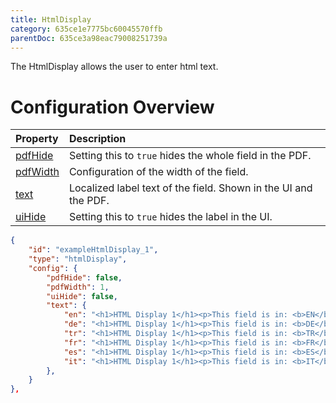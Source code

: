```yaml
---
title: HtmlDisplay
category: 635ce1e7775bc60045570ffb
parentDoc: 635ce3a98eac79008251739a
---
```


The HtmlDisplay allows the user to enter html text.
# Configuration Overview

| Property                                                                     | Description                      |
| :--------------------------------------------------------------------------- | :--------------------------------|
| [pdfHide](./24-general-properties/#pdfhide)                                  | Setting this to `true` hides the whole field in the PDF. |
| [pdfWidth](./24-general-properties/#pdfwidth)                                | Configuration of the width of the field. |
| [text](./24-general-properties/#text)                       | Localized label text of the field. Shown in the UI and the PDF. |#
| [uiHide](./24-general-properties/#uihide)                   | Setting this to `true` hides the label in the UI. |

```JSON
{
    "id": "exampleHtmlDisplay_1",
    "type": "htmlDisplay",
    "config": {
        "pdfHide": false,
        "pdfWidth": 1,
        "uiHide": false,
        "text": {
            "en": "<h1>HTML Display 1</h1><p>This field is in: <b>EN</b></p><p><i>This should be an italic text</i></p>",
            "de": "<h1>HTML Display 1</h1><p>This field is in: <b>DE</b></p><p><i>This should be an italic text</i></p>",
            "tr": "<h1>HTML Display 1</h1><p>This field is in: <b>TR</b></p><p><i>This should be an italic text</i></p>",
            "fr": "<h1>HTML Display 1</h1><p>This field is in: <b>FR</b></p><p><i>This should be an italic text</i></p>",
            "es": "<h1>HTML Display 1</h1><p>This field is in: <b>ES</b></p><p><i>This should be an italic text</i></p>",
            "it": "<h1>HTML Display 1</h1><p>This field is in: <b>IT</b></p><p><i>This should be an italic text</i></p>"
        },
    }
},
```